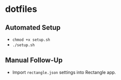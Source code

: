 # dotfiles

## Automated Setup

- `chmod +x setup.sh`
- `./setup.sh`

## Manual Follow-Up

- Import `rectangle.json` settings into Rectangle app.
